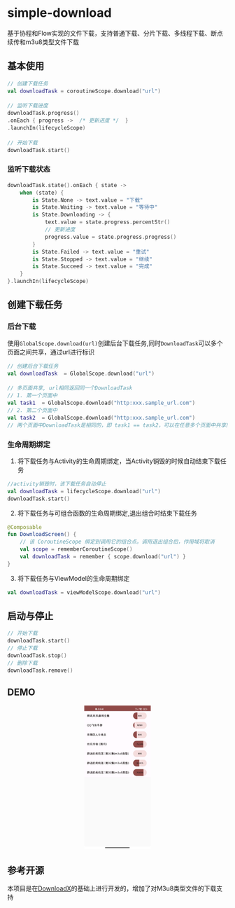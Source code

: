 # simple-download
基于协程和Flow实现的文件下载，支持普通下载、分片下载、多线程下载、断点续传和m3u8类型文件下载

## 基本使用
```kotlin
// 创建下载任务
val downloadTask = coroutineScope.download("url")

// 监听下载进度
downloadTask.progress()
.onEach { progress ->  /* 更新进度 */  }
.launchIn(lifecycleScope)

// 开始下载
downloadTask.start()
```
### 监听下载状态
```kotlin
downloadTask.state().onEach { state ->
    when (state) {
        is State.None -> text.value = "下载"
        is State.Waiting -> text.value = "等待中"
        is State.Downloading -> {
            text.value = state.progress.percentStr()
            // 更新进度
            progress.value = state.progress.progress()
        }
        is State.Failed -> text.value = "重试"
        is State.Stopped -> text.value = "继续"
        is State.Succeed -> text.value = "完成"
    }
}.launchIn(lifecycleScope)
```
## 创建下载任务
### 后台下载
使用`GlobalScope.download(url)`创建后台下载任务,同时`DownloadTask`可以多个页面之间共享，通过url进行标识
```kotlin
// 创建后台下载任务
val downloadTask  = GlobalScope.download("url")

// 多页面共享, url相同返回同一个DownloadTask
// 1. 第一个页面中
val task1  = GlobalScope.download("http:xxx.sample_url.com")
// 2. 第二个页面中
val task2  = GlobalScope.download("http:xxx.sample_url.com")
// 两个页面中DownloadTask是相同的，即 task1 == task2，可以在任意多个页面中共享同一个下载进度和下载状态
```
### 生命周期绑定
1. 将下载任务与Activity的生命周期绑定，当Activity销毁的时候自动结束下载任务
```kotlin
//activity销毁时，该下载任务自动停止
val downloadTask = lifecycleScope.download("url")
downloadTask.start()
```
2. 将下载任务与可组合函数的生命周期绑定,退出组合时结束下载任务
```kotlin
@Composable
fun DownloadScreen() {
    // 该 CoroutineScope 绑定到调用它的组合点。调用退出组合后，作用域将取消
    val scope = rememberCoroutineScope()
    val downloadTask = remember { scope.download("url") }
}
```
3. 将下载任务与ViewModel的生命周期绑定
```kotlin
val downloadTask = viewModelScope.download("url")
```
## 启动与停止
```kotlin
// 开始下载
downloadTask.start()
// 停止下载
downloadTask.stop()
// 删除下载
downloadTask.remove()
```
## DEMO
<p align="center">
  <img src="./img/demo.jpg" width="30%" />
</p>

## 参考开源
本项目是在[DownloadX](https://github.com/ssseasonnn/DownloadX)的基础上进行开发的，增加了对M3u8类型文件的下载支持